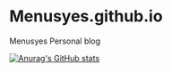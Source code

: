 # Menusyes.github.io
Menusyes Personal blog

[![Anurag's GitHub stats](https://github-readme-stats.vercel.app/api?username=Menusyes&show_icons=true&theme=tokyonight&locale=cn)](https://github.com/Menusyes)

